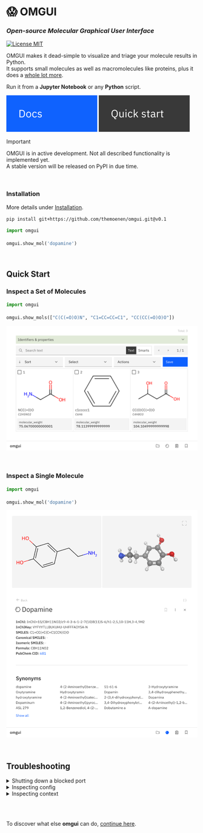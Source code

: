 # 😱 OMGUI

### _Open-source Molecular Graphical User Interface_

<!-- [![PyPI - Python Version](https://img.shields.io/pypi/pyversions/omgui)](https://pypi.org/project/omgui/) -->
<!-- [![PyPI version](https://img.shields.io/pypi/v/omgui)](https://pypi.org/project/omgui/) -->

[![License MIT](https://img.shields.io/github/license/acceleratedscience/openad-toolkit)](https://opensource.org/licenses/MIT)

<!-- [![License MIT](https://img.shields.io/pypi/frameworkversions/jupyterlab/omgui)](https://jupyter.org/) -->

OMGUI makes it dead-simple to visualize and triage your molecule results in Python.  
It supports small molecules as well as macromolecules like proteins, plus it does a [whole lot more](docs/readme.md).

Run it from a **Jupyter Notebook** or any **Python** script.

[![Documentation](docs/assets/btn-docs.svg)](docs/readme.md#omgui---documentation)
[![Quick start](docs/assets/btn-quick-start.svg)](#quick-start)

> [!IMPORTANT]
> OMGUI is in active development. Not all described functionality is implemented yet.  
> A stable version will be released on PyPI in due time.

<br>

### Installation

More details under [Installation](docs/installation.md).

```shell
pip install git+https://github.com/themoenen/omgui.git@v0.1
```

```python
import omgui

omgui.show_mol('dopamine')
```

<br>

## Quick Start

### Inspect a Set of Molecules

```python
import omgui

omgui.show_mols(["C(C(=O)O)N", "C1=CC=CC=C1", "CC(CC(=O)O)O"])
```

<kbd><img src="docs/assets/gui-molset.png" /></kbd>

<br>

### Inspect a Single Molecule

```python
import omgui

omgui.show_mol('dopamine')
```

<kbd><img src="docs/assets/gui-molecule.png" /></kbd>

<br>

## Troubleshooting

<!-- Blocker port -->
<details>
<summary>Shutting down a blocked port</summary>
<br>

> If the OMGUI server didn't shut down properly and is occupying a port, you can shut it down by visiting:
>
> ```
> http://localhost:8024/shutdown
> ```

</details>

<!-- Inspect config -->
<details>
<summary>Inspecting config</summary>
<br>

> To get an overview of your current configuration including the source of each value, you can run:
>
> ```python
> from omgui import config
>
> config.report()
> ```
>
> For more, visit [config documentation](docs/config.md)

</details>

<details>
<summary>Inspecting context</summary>
<br>

> To see your current context (which sets your workspace and holds your molecule working set), you can run:
>
> ```
> import omgui
>
> omgui.get_context()
> ```

</details>

<br><br>

To discover what else **omgui** can do, [continue here](docs/readme.md).
